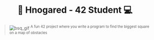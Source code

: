 <!--
**Hnogared/Hnogared** is a ✨ _special_ ✨ repository because its `README.md` (this file) appears on your GitHub profile.

Here are some ideas to get you started:

- 🔭 I’m currently working on ...
- 🌱 I’m currently learning ...
- 👯 I’m looking to collaborate on ...
- 🤔 I’m looking for help with ...
- 💬 Ask me about ...
- 📫 How to reach me: ...
- 😄 Pronouns: ...
- ⚡ Fun fact: ...
-->

<h1 align="center">👋 Hnogared - 42 Student 💻</h1>

> ![bsq_gif](./src/bsq_seq.gif)
<sup>A fun 42 project where you write a program to find the biggest square on a map of obstacles</sup>
